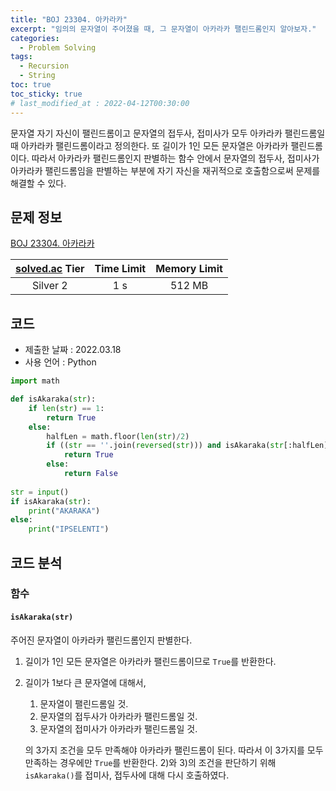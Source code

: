 ```yaml
---
title: "BOJ 23304. 아카라카"
excerpt: "임의의 문자열이 주어졌을 때, 그 문자열이 아카라카 팰린드롬인지 알아보자."
categories: 
  - Problem Solving
tags:
  - Recursion
  - String
toc: true
toc_sticky: true
# last_modified_at : 2022-04-12T00:30:00
---
```


문자열 자기 자신이 팰린드롬이고 문자열의 접두사, 접미사가 모두 아카라카 팰린드롬일 때 아카라카 팰린드롬이라고 정의한다. 또 길이가 1인 모든 문자열은 아카라카 팰린드롬이다. 따라서 아카라카 팰린드롬인지 판별하는 함수 안에서 문자열의 접두사, 접미사가 아카라카 팰린드롬임을 판별하는 부분에 자기 자신을 재귀적으로 호출함으로써 문제를 해결할 수 있다.

## 문제 정보 

[BOJ 23304. 아카라카](https://www.acmicpc.net/problem/23304)

| [solved.ac](https://solved.ac) Tier | Time Limit | Memory Limit |
|:-----------------------------------:|:----------:|:------------:|
| Silver 2                            | 1 s        | 512 MB       |

## 코드
- 제출한 날짜 : 2022.03.18
- 사용 언어 : Python

```python
import math

def isAkaraka(str):
	if len(str) == 1:
		return True
	else:
		halfLen = math.floor(len(str)/2)
		if ((str == ''.join(reversed(str))) and isAkaraka(str[:halfLen]) and isAkaraka(str[(-1)*halfLen])):
			return True
		else:
			return False
			
str = input()
if isAkaraka(str):
	print("AKARAKA")
else:
	print("IPSELENTI")
```

## 코드 분석

### 함수
####  `isAkaraka(str)`
주어진 문자열이 아카라카 팰린드롬인지 판별한다.

1. 길이가 1인 모든 문자열은 아카라카 팰린드롬이므로 `True`를 반환한다.
2. 길이가 1보다 큰 문자열에 대해서,

     1) 문자열이 팰린드롬일 것. <br>
     2) 문자열의 접두사가 아카라카 팰린드롬일 것. <br>
     3) 문자열의 접미사가 아카라카 팰린드롬일 것.

    의 3가지 조건을 모두 만족해야 아카라카 팰린드롬이 된다. 따라서 이 3가지를 모두 만족하는 경우에만 `True`를 반환한다. 2)와 3)의 조건을 판단하기 위해 `isAkaraka()`를 접미사, 접두사에 대해 다시 호출하였다.